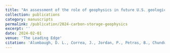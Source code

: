 ```yaml
---
title: "An assessment of the role of geophysics in future U.S. geologic carbon storage projects"
collection: publications
category: manuscripts
permalink: /publication/2024-carbon-storage-geophysics
excerpt: ''
date: 2024-02-01
venue: 'The Leading Edge'
citation: 'Alumbaugh, D. L., Correa, J., Jordan, P., Petras, B., Chundur, S., & Abriel, W. (2024). An assessment of the role of geophysics in future US geologic carbon storage projects. The Leading Edge, 43(2), 72-83'
---
```

